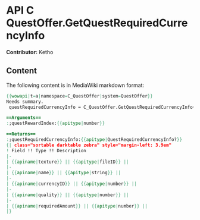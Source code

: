 # API C QuestOffer.GetQuestRequiredCurrencyInfo

**Contributor:** Ketho

## Content

The following content is in MediaWiki markdown format:

```mediawiki
{{wowapi|t=a|namespace=C_QuestOffer|system=QuestOffer}}
Needs summary.
 questRequiredCurrencyInfo = C_QuestOffer.GetQuestRequiredCurrencyInfo(questRewardIndex)

==Arguments==
:;questRewardIndex:{{apitype|number}}

==Returns==
:;questRequiredCurrencyInfo:{{apitype|QuestRequiredCurrencyInfo?}}
{| class="sortable darktable zebra" style="margin-left: 3.9em"
! Field !! Type !! Description
|-
| {{apiname|texture}} || {{apitype|fileID}} || 
|-
| {{apiname|name}} || {{apitype|string}} || 
|-
| {{apiname|currencyID}} || {{apitype|number}} || 
|-
| {{apiname|quality}} || {{apitype|number}} || 
|-
| {{apiname|requiredAmount}} || {{apitype|number}} || 
|}
```